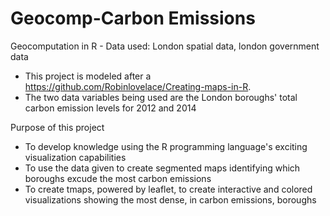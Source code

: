 # Geocomp-Carbon Emissions
Geocomputation in R - Data used: London spatial data, london government data
  - This project is modeled after a https://github.com/Robinlovelace/Creating-maps-in-R.
  - The two data variables being used are the London boroughs' total carbon emission levels for 2012 and 2014

Purpose of this project
  - To develop knowledge using the R programming language's exciting visualization capabilities
  - To use the data given to create segmented maps identifying which boroughs excude the most carbon emissions
  - To create tmaps, powered by leaflet, to create interactive and colored visualizations showing the most dense, in carbon emissions, 
    boroughs
